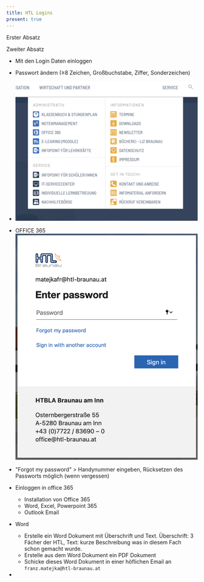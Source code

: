 ```yaml
---
title: HTL Logins
present: true
---
```


Erster Absatz

Zweiter Absatz

- Mit den Login Daten einloggen
- Passwort ändern (≥8 Zeichen, Großbuchstabe, Ziffer, Sonderzeichen)
- [](www.htl-braunau.at)
  ![image-20210928151703548](fig/image-20210928151703548.png)
- OFFICE 365
  ![image-20210928151810162](fig/image-20210928151810162.png)

- "Forgot my password" > Handynummer eingeben, Rücksetzen des Passworts möglich (wenn vergessen)
- Einloggen in office 365
  - Installation von Office 365
  - Word, Excel, Powerpoint 365
  - Outlook Email
- Word
  - Erstelle ein Word Dokument mit Überschrift und Text. Überschrift: 3 Fächer der HTL, Text: kurze Beschreibung was in diesem Fach schon gemacht wurde.
  - Erstelle aus dem Word Dokument ein PDF Dokument
  - Schicke dieses Word Dokument in einer höflichen Email an `franz.matejka@htl-braunau.at` 
- 